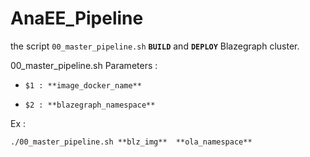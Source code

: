 # AnaEE_Pipeline

the script `00_master_pipeline.sh` **`BUILD`** and **`DEPLOY`** Blazegraph cluster.

00_master_pipeline.sh Parameters :
 
 -     $1 : **image_docker_name**
     
 -     $2 : **blazegraph_namespace**

Ex :

    
    ./00_master_pipeline.sh **blz_img**  **ola_namespace**
     
     
